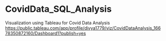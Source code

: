 # CovidData_SQL_Analysis


Visualization using Tableau for Covid Data Analysis
https://public.tableau.com/app/profile/divya1779/viz/CovidDataAnalysis_16678350872160/Dashboard1?publish=yes
